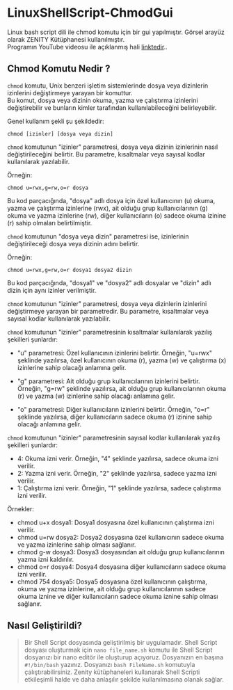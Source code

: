 # LinuxShellScript-ChmodGui

Linux bash script dili ile chmod komutu için bir gui yapılmıştır. Görsel arayüz olarak ZENITY Kütüphanesi kullanılmıştır.    
Programın YouTube videosu ile açıklanmış hali [linktedir](https://pages.github.com/)..   

## Chmod Komutu Nedir ?   

`chmod` komutu, Unix benzeri işletim sistemlerinde dosya veya dizinlerin izinlerini değiştirmeye yarayan bir komuttur.   
Bu komut, dosya veya dizinin okuma, yazma ve çalıştırma izinlerini değiştirebilir ve bunların kimler tarafından kullanılabileceğini belirleyebilir.   

Genel kullanım şekli şu şekildedir:    

```
chmod [izinler] [dosya veya dizin]
```


`chmod` komutunun "izinler" parametresi, dosya veya dizinin izinlerinin nasıl değiştirileceğini belirtir. Bu parametre, kısaltmalar veya sayısal kodlar kullanılarak yazılabilir. 


Örneğin:    
```
chmod u=rwx,g=rw,o=r dosya
```


Bu kod parçacığında, "dosya" adlı dosya için özel kullanıcının (u) okuma, yazma ve çalıştırma izinlerine (rwx), ait olduğu grup kullanıcılarının (g) okuma ve yazma izinlerine (rw), diğer kullanıcıların (o) sadece okuma izinine (r) sahip olmaları belirtilmiştir.       


`chmod` komutunun "dosya veya dizin" parametresi ise, izinlerinin değiştirileceği dosya veya dizinin adını belirtir.    


Örneğin:    
```
chmod u=rwx,g=rw,o=r dosya1 dosya2 dizin
```
Bu kod parçacığında, "dosya1" ve "dosya2" adlı dosyalar ve "dizin" adlı dizin için aynı izinler verilmiştir.   


`chmod` komutunun "izinler" parametresi, dosya veya dizinlerin izinlerini değiştirmeye yarayan bir parametredir. Bu parametre, kısaltmalar veya sayısal kodlar kullanılarak yazılabilir.    


`chmod` komutunun "izinler" parametresinin kısaltmalar kullanılarak yazılış şekilleri şunlardır:   

- "u" parametresi: Özel kullanıcının izinlerini belirtir. Örneğin, "u=rwx" şeklinde yazılırsa, özel kullanıcının okuma (r), yazma (w) ve çalıştırma (x) izinlerine sahip olacağı anlamına gelir.  
  
- "g" parametresi: Ait olduğu grup kullanıcılarının izinlerini belirtir. Örneğin, "g=rw" şeklinde yazılırsa, ait olduğu grup kullanıcılarının okuma (r) ve yazma (w) izinlerine sahip olacağı anlamına gelir.    
- "o" parametresi: Diğer kullanıcıların izinlerini belirtir. Örneğin, "o=r" şeklinde yazılırsa, diğer kullanıcıların sadece okuma (r) izinine sahip olacağı anlamına gelir.   



`chmod` komutunun "izinler" parametresinin sayısal kodlar kullanılarak yazılış şekilleri şunlardır:  

- 4: Okuma izni verir. Örneğin, "4" şeklinde yazılırsa, sadece okuma izni verilir.   
- 2: Yazma izni verir. Örneğin, "2" şeklinde yazılırsa, sadece yazma izni verilir.   
- 1: Çalıştırma izni verir. Örneğin, "1" şeklinde yazılırsa, sadece çalıştırma izni verilir.  



Örnekler:   

- chmod u+x dosya1: Dosya1 dosyasına özel kullanıcının çalıştırma izni verilir.
- chmod u=rw dosya2: Dosya2 dosyasına özel kullanıcının sadece okuma ve yazma izinlerine sahip olması sağlanır.  
- chmod g-w dosya3: Dosya3 dosyasından ait olduğu grup kullanıcılarının yazma izni kaldırılır.
- chmod o=r dosya4: Dosya4 dosyasına diğer kullanıcıların sadece okuma izni verilir.
- chmod 754 dosya5: Dosya5 dosyasına özel kullanıcının çalıştırma, okuma ve yazma izinlerine, ait olduğu grup kullanıcılarının sadece okuma iznine ve diğer kullanıcıların sadece okuma iznine sahip olması sağlanır.    

## Nasıl Geliştirildi?

> Bir Shell Script dosyasında geliştirilmiş bir uygulamadır. Shell Script dosyası oluşturmak için `nano file_name.sh` komutu ile Shell Script dosyanızı bir nano   editör ile oluşturup açıyoruz. Dosyanızın en başına `#!/bin/bash` yazınız. Dosyanızı `bash FileName.sh` komutuyla çalıştırabilirsiniz. Zenity kütüphaneleri kullanarak Shell Scripti etkileşimli halde ve daha anlaşılır şekilde kullanılmasına olanak sağlar. 



